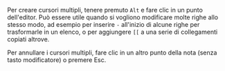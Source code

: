 Per creare cursori multipli, tenere premuto `Alt` e fare clic in un punto dell'editor. Può essere utile quando si vogliono modificare molte righe allo stesso modo, ad esempio per inserire `-` all'inizio di alcune righe per trasformarle in un elenco, o per aggiungere `[[` a una serie di collegamenti copiati altrove.

Per annullare i cursori multipli, fare clic in un altro punto della nota (senza tasto modificatore) o premere Esc.
